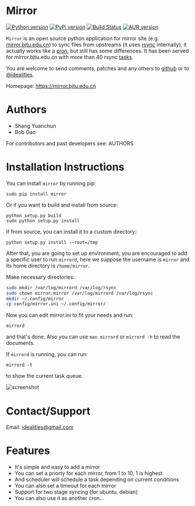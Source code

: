 # Mirror

[![Python version]][PyPI] [![PyPi version]][PyPI] [![Build Status]][Travis CI] [![AUR version]][AUR]

`Mirror` is an open source python application for mirror site (e.g. [mirror.bjtu.edu.cn](https://mirror.bjtu.edu.cn)) to sync files from upstreams (it uses [rsync](http://rsync.samba.org/) internally), it actually works like a [cron](http://en.wikipedia.org/wiki/Cron), but still has some differences. It has been served for mirror.bjtu.edu.cn with more than 40 rsync [tasks](https://mirror.bjtu.edu.cn).

You are welcome to send comments, patches and any others to [github](https://github.com/ideal/mirror/issues) or to [@idealities](http://twitter.com/idealities).

Homepage: https://mirror.bjtu.edu.cn

Authors
=======

* Shang Yuanchun
* Bob Gao

For contributors and past developers see: 
    AUTHORS

Installation Instructions
=========================

You can install `mirror` by running pip:

```
sudo pip install mirror
```

Or if you want to build and install from source:

```
python setup.py build
sudo python setup.py install
```

If from source, you can install it to a custom directory:

```
python setup.py install --root=/tmp
```

After that, you are going to set up environment, you are encouraged to add a specific user to run `mirrord`, here we suppose the username is `mirror` and its home directory is `/home/mirror`.

Make necessary directories:
```sh
sudo mkdir /var/log/mirrord /var/log/rsync
sudo chown mirror:mirror /var/log/mirrord /var/log/rsync
mkdir ~/.config/mirror
cp config/mirror.ini ~/.config/mirror/
```

Now you can edit mirror.ini to fit your needs and run:
```
mirrord
```
and that's done. Also you can use `man mirrord` or `mirrord -h` to read the documents.

If `mirrord` is running, you can run:
```
mirrord -t
```
to show the current task queue.

<img src="http://ideal.github.io/mirror/images/tasks.png" alt="screenshot" />

Contact/Support
===============

Email: idealities@gmail.com

Features
========

 * It's simple and easy to add a mirror
 * You can set a priorty for each mirror, from 1 to 10, 1 is highest
 * And scheduler will schedule a task depending on current conditions
 * You can also set a timeout for each mirror
 * Support for two stage syncing (for ubuntu, debian)
 * You can also use it as another cron...

[Python version]:  https://img.shields.io/pypi/pyversions/mirror.svg
[PyPI version]:    https://img.shields.io/pypi/v/mirror.svg?style=flat
[PyPI]:            https://pypi.python.org/pypi/mirror
[Build Status]:    https://img.shields.io/travis/ideal/mirror/master.svg?style=flat
[Travis CI]:       https://travis-ci.org/ideal/mirror
[AUR version]:     https://img.shields.io/aur/version/mirror.svg?style=flat
[AUR]:             https://aur.archlinux.org/packages/mirror
